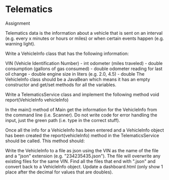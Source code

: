 # Telematics

Assignment  

Telematics data is the information about a vehicle that is sent on an interval (e.g. every x minutes or hours or miles) or when certain events happen (e.g. warning light).

Write a VehicleInfo class that has the following information:

VIN (Vehicle Identification Number) - int
odometer (miles traveled) - double
consumption (gallons of gas consumed) - double
odometer reading for last oil change - double
engine size in liters (e.g. 2.0, 4.5) - double
The VehicleInfo class should be a JavaBean which means it has an empty constructor and get/set methods for all the variables.

Write a TelematicsService class and implement the following method void report(VehicleInfo vehicleInfo)

In the main() method of Main get the information for the VehicleInfo from the command line (i.e. Scanner). Do not write code for error handling the input, just the green path (i.e. type in the correct stuff).

Once all the info for a VehicleInfo has been entered and a VehicleInfo object has been created the report(vehicleInfo) method in the TelematicsService should be called. This method should:

Write the VehicleInfo to a file as json using the VIN as the name of the file and a "json" extension (e.g. "234235435.json"). The file will overwrite any existing files for the same VIN.
Find all the files that end with ".json" and convert back to a VehicleInfo object.
Update a dashboard.html (only show 1 place after the decimal for values that are doubles).
